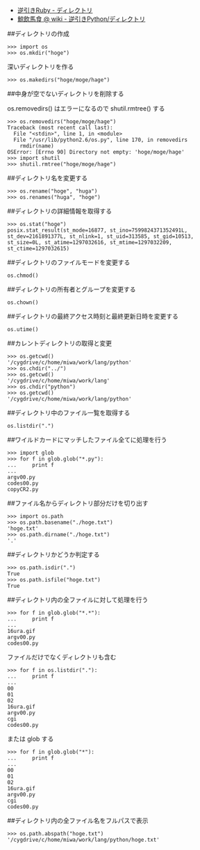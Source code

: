 * [逆引きRuby - ディレクトリ](http://www.namaraii.com/rubytips/?%A5%C7%A5%A3%A5%EC%A5%AF%A5%C8%A5%EA)
* [鯨飲馬食 @ wiki - 逆引きPython/ディレクトリ](http://www40.atwiki.jp/geiinbashoku/pages/25.html)

##ディレクトリの作成

    >>> import os
    >>> os.mkdir("hoge")

深いディレクトリを作る

    >>> os.makedirs("hoge/moge/hage")


##中身が空でないディレクトリを削除する

os.removedirs() はエラーになるので shutil.rmtree() する

    >>> os.removedirs("hoge/moge/hage")
    Traceback (most recent call last):
      File "<stdin>", line 1, in <module>
      File "/usr/lib/python2.6/os.py", line 170, in removedirs
        rmdir(name)
    OSError: [Errno 90] Directory not empty: 'hoge/moge/hage'
    >>> import shutil
    >>> shutil.rmtree("hoge/moge/hage")


##ディレクトリ名を変更する

    >>> os.rename("hoge", "huga")
    >>> os.renames("huga", "hoge")

##ディレクトリの詳細情報を取得する

    >>> os.stat("hoge")
    posix.stat_result(st_mode=16877, st_ino=7599824371352491L, st_dev=2161891377L, st_nlink=1, st_uid=313585, st_gid=10513, st_size=0L, st_atime=1297032616, st_mtime=1297032209, st_ctime=1297032615)


##ディレクトリのファイルモードを変更する


    os.chmod()

##ディレクトリの所有者とグループを変更する

    os.chown()

##ディレクトリの最終アクセス時刻と最終更新日時を変更する

    os.utime()

##カレントディレクトリの取得と変更

    >>> os.getcwd()
    '/cygdrive/c/home/miwa/work/lang/python'
    >>> os.chdir("../")
    >>> os.getcwd()
    '/cygdrive/c/home/miwa/work/lang'
    >>> os.chdir("python")
    >>> os.getcwd()
    '/cygdrive/c/home/miwa/work/lang/python'

##ディレクトリ中のファイル一覧を取得する

    os.listdir(".")

##ワイルドカードにマッチしたファイル全てに処理を行う

    >>> import glob
    >>> for f in glob.glob("*.py"):
    ...     print f
    ...
    argv00.py
    codes00.py
    copyCR2.py


##ファイル名からディレクトリ部分だけを切り出す

    >>> import os.path
    >>> os.path.basename("./hoge.txt")
    'hoge.txt'
    >>> os.path.dirname("./hoge.txt")
    '.'


##ディレクトリかどうか判定する


    >>> os.path.isdir(".")
    True
    >>> os.path.isfile("hoge.txt")
    True

##ディレクトリ内の全ファイルに対して処理を行う

    >>> for f in glob.glob("*.*"):
    ...     print f
    ...
    16ura.gif
    argv00.py
    codes00.py


ファイルだけでなくディレクトリも含む

    >>> for f in os.listdir("."):
    ...     print f
    ...
    00
    01
    02
    16ura.gif
    argv00.py
    cgi
    codes00.py

または glob する

    >>> for f in glob.glob("*"):
    ...     print f
    ...
    00
    01
    02
    16ura.gif
    argv00.py
    cgi
    codes00.py


##ディレクトリ内の全ファイル名をフルパスで表示

    >>> os.path.abspath("hoge.txt")
    '/cygdrive/c/home/miwa/work/lang/python/hoge.txt'
